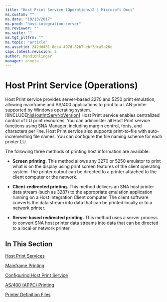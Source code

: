 ```yaml
---
title: "Host Print Service (Operations)2 | Microsoft Docs"
ms.custom: ""
ms.date: "10/13/2017"
ms.prod: "host-integration-server"
ms.reviewer: ""
ms.suite: ""
ms.tgt_pltfrm: ""
ms.topic: "article"
ms.assetid: 242dd431-8ec4-497d-82b7-ebf3dca5a26e
caps.latest.revision: 3
author: MandiOhlinger
manager: anneta
---
```

# Host Print Service (Operations)
Host Print service provides server-based 3270 and 5250 print emulation, allowing mainframe and AS/400 applications to print to a LAN printer supported by Windows operating system. [!INCLUDE[hisHostIntServNoVersion](../core/includes/hishostintservnoversion-md.md)] Host Print service enables centralized control of LU print resources. You can administer all Host Print service functions using SNA Manager, including margin control, fonts, and characters per line. Host Print service also supports print-to-file with auto-incrementing file names. You can configure the file naming scheme for each printer LU.  
  
 The following three methods of printing host information are available:  
  
-   **Screen printing.** This method allows any 3270 or 5250 emulator to print what is on the display using print screen features of the client operating system. The printer output can be directed to a printer attached to the client computer or the network.  
  
-   **Client-redirected printing.** This method delivers an SNA host printer data stream (such as 3287) to the appropriate emulation application running on a Host Integration Client computer. The client software converts the data stream into data that can be printed locally or to a network printer.  
  
-   **Server-based redirected printing.** This method uses a server process to convert SNA host printer data streams into data that can be directed to a local or network printer.  
  
## In This Section  
 [Host Print Services](../core/host-print-services.md)  
  
 [Mainframe Printing](../core/mainframe-printing.md)  
  
 [Configuring Host Print Service](../core/configuring-host-print-service.md)  
  
 [AS/400 (APPC) Printing](../core/as-400-appc-printing.md)  
  
 [Printer Definition Files](../core/printer-definition-files.md)